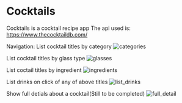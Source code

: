 # Cocktails
Cocktails is a cocktail recipe app
The api used is: https://www.thecocktaildb.com/

Navigation:
List cocktail titles by category
![categories](https://user-images.githubusercontent.com/7290739/43020578-79dc242c-8c2e-11e8-92a9-e425d323aad0.jpg)

List cocktail titles by glass type
![glasses](https://user-images.githubusercontent.com/7290739/43020589-803ea1d2-8c2e-11e8-9309-31ad23253e2d.jpg)

List coctail titles by ingredient
![ingredients](https://user-images.githubusercontent.com/7290739/43020595-85c210e4-8c2e-11e8-8827-cb9f41892f0b.jpg)

List drinks on click of any of above titles
![list_drinks](https://user-images.githubusercontent.com/7290739/43020602-8b7528dc-8c2e-11e8-93c1-ae137ab31553.jpg)

Show full detials about a cocktail(Still to be completed)
![full_detail](https://user-images.githubusercontent.com/7290739/43020606-8fca9c64-8c2e-11e8-9650-3a6e40bfc770.jpg)
